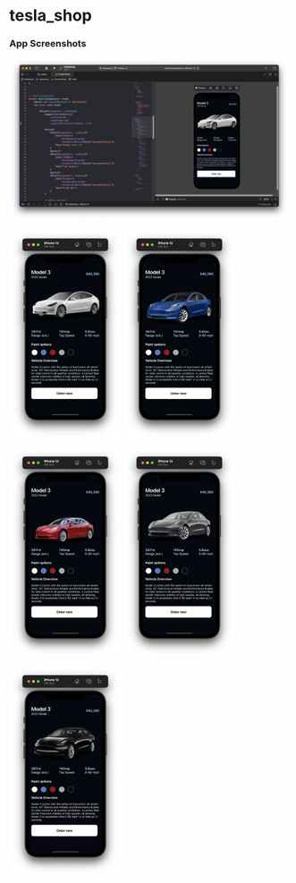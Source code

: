 # tesla_shop

### App Screenshots
<img src="./docsAssets/main1.png" width="500"/>

<p float="left">
    <img src="./docsAssets/White1.png" width="200"/>
    <img src="./docsAssets/Blue1.png" width="200"/>
</p>
<p float="left">
    <img src="./docsAssets/Red1.png" width="200"/>
    <img src="./docsAssets/Silver1.png" width="200"/>
</p>
<img src="./docsAssets/Black1.png" width="200"/>
